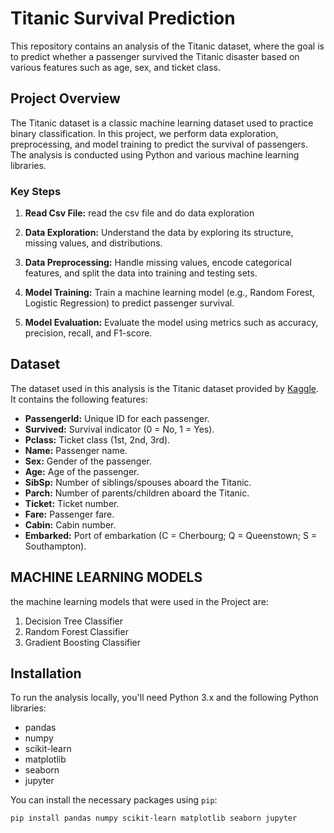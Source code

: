 # Titanic Survival Prediction

This repository contains an analysis of the Titanic dataset, where the goal is to predict whether a passenger survived the Titanic disaster based on various features such as age, sex, and ticket class.



## Project Overview

The Titanic dataset is a classic machine learning dataset used to practice binary classification. In this project, we perform data exploration, preprocessing, and model training to predict the survival of passengers. The analysis is conducted using Python and various machine learning libraries.

### Key Steps
1. **Read Csv File:** read the csv file and do data exploration

2. **Data Exploration:** Understand the data by exploring its structure, missing values, and distributions.

3. **Data Preprocessing:** Handle missing values, encode categorical features, and split the data into training and testing sets.

4. **Model Training:** Train a machine learning model (e.g., Random Forest, Logistic Regression) to predict passenger survival.

5. **Model Evaluation:** Evaluate the model using metrics such as accuracy, precision, recall, and F1-score.

## Dataset

The dataset used in this analysis is the Titanic dataset provided by [Kaggle](https://www.kaggle.com/datasets/yasserh/titanic-dataset/data). It contains the following features:

- **PassengerId:** Unique ID for each passenger.
- **Survived:** Survival indicator (0 = No, 1 = Yes).
- **Pclass:** Ticket class (1st, 2nd, 3rd).
- **Name:** Passenger name.
- **Sex:** Gender of the passenger.
- **Age:** Age of the passenger.
- **SibSp:** Number of siblings/spouses aboard the Titanic.
- **Parch:** Number of parents/children aboard the Titanic.
- **Ticket:** Ticket number.
- **Fare:** Passenger fare.
- **Cabin:** Cabin number.
- **Embarked:** Port of embarkation (C = Cherbourg; Q = Queenstown; S = Southampton).

## MACHINE LEARNING MODELS 
 
the machine learning models that were used in the Project are:

1. Decision Tree Classifier
2. Random Forest Classifier
3. Gradient Boosting Classifier

## Installation

To run the analysis locally, you'll need Python 3.x and the following Python libraries:

- pandas
- numpy
- scikit-learn
- matplotlib
- seaborn
- jupyter

You can install the necessary packages using `pip`:

```bash
pip install pandas numpy scikit-learn matplotlib seaborn jupyter
